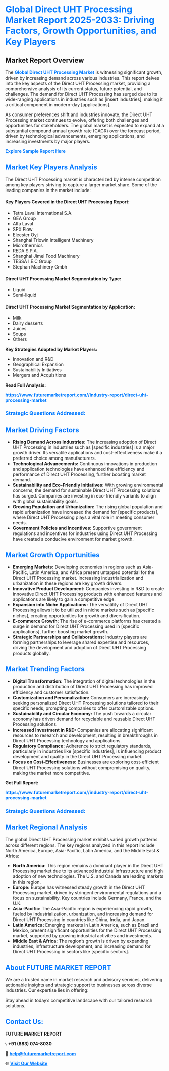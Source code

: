 <h1 style="color: #007BFF;">Global Direct UHT Processing Market Report 2025-2033: Driving Factors, Growth Opportunities, and Key Players</h1>

<section id="overview">
<h2>Market Report Overview</h2>
<p>The <a href="https://www.futuremarketreport.com//industry-report/direct-uht-processing-market" style="color: #007BFF; text-decoration: none;"><strong>Global Direct UHT Processing Market</strong></a> is witnessing significant growth, driven by increasing demand across various industries. This report delves into the key aspects of the Direct UHT Processing market, providing a comprehensive analysis of its current status, future potential, and challenges. The demand for Direct UHT Processing has surged due to its wide-ranging applications in industries such as [insert industries], making it a critical component in modern-day [applications].</p>
<p>As consumer preferences shift and industries innovate, the Direct UHT Processing market continues to evolve, offering both challenges and opportunities for stakeholders. The global market is expected to expand at a substantial compound annual growth rate (CAGR) over the forecast period, driven by technological advancements, emerging applications, and increasing investments by major players.</p>
</section>

<section id="overview">
<p><a href="https://www.futuremarketreport.com//request-sample/reportId=54097" style="color: #007BFF; text-decoration: none;"><strong>Explore Sample Report Here</strong></a></p>
</section>

<section id="key-players">
<h2 style="color: #007BFF;">Market Key Players Analysis</h2>
<p>The Direct UHT Processing market is characterized by intense competition among key players striving to capture a larger market share. Some of the leading companies in the market include:</p>
<h4>Key Players Covered in the Direct UHT Processing Report:</h4>
<ul><li>Tetra Laval International S.A.</li><li>GEA Group</li><li>Alfa Laval</li><li>SPX Flow</li><li>Elecster Oyj</li><li>Shanghai Triowin Intelligent Machinery</li><li>Microthermics</li><li>REDA S.P.A.</li><li>Shanghai Jimei Food Machinery</li><li>TESSA I.E.C Group</li><li>Stephan Machinery Gmbh</li></ul>
<h4>Direct UHT Processing Market Segmentation by Type:</h4>
<ul><li>Liquid</li><li>Semi-liquid</li></ul>

<h4>Direct UHT Processing Market Segmentation by Application:</h4>
<ul><li>Milk</li><li>Dairy desserts</li><li>Juices</li><li>Soups</li><li>Others</li></ul>
<p><strong>Key Strategies Adopted by Market Players:</strong></p>
<ul>
<li>Innovation and R&D</li>
<li>Geographical Expansion</li>
<li>Sustainability Initiatives</li>
<li>Mergers and Acquisitions</li>
</ul>
</section>

<section>
<p><strong>Read Full Analysis: </strong></p><a href="https://www.futuremarketreport.com//industry-report/direct-uht-processing-market" style="color: #007BFF; text-decoration: none;"><strong>https://www.futuremarketreport.com//industry-report/direct-uht-processing-market</strong></a>
<h3 style="color: #007BFF;">Strategic Questions Addressed:</h3>
</section>

<section id="driving-factors">
<h2 style="color: #007BFF;">Market Driving Factors</h2>
<ul>
<li><strong>Rising Demand Across Industries:</strong> The increasing adoption of Direct UHT Processing in industries such as [specific industries] is a major growth driver. Its versatile applications and cost-effectiveness make it a preferred choice among manufacturers.</li>
<li><strong>Technological Advancements:</strong> Continuous innovations in production and application technologies have enhanced the efficiency and performance of Direct UHT Processing, further boosting market demand.</li>
<li><strong>Sustainability and Eco-Friendly Initiatives:</strong> With growing environmental concerns, the demand for sustainable Direct UHT Processing solutions has surged. Companies are investing in eco-friendly variants to align with global sustainability goals.</li>
<li><strong>Growing Population and Urbanization:</strong> The rising global population and rapid urbanization have increased the demand for [specific products], where Direct UHT Processing plays a vital role in meeting consumer needs.</li>
<li><strong>Government Policies and Incentives:</strong> Supportive government regulations and incentives for industries using Direct UHT Processing have created a conducive environment for market growth.</li>
</ul>
</section>

<section id="growth-opportunities">
<h2 style="color: #007BFF;">Market Growth Opportunities</h2>
<ul>
<li><strong>Emerging Markets:</strong> Developing economies in regions such as Asia-Pacific, Latin America, and Africa present untapped potential for the Direct UHT Processing market. Increasing industrialization and urbanization in these regions are key growth drivers.</li>
<li><strong>Innovative Product Development:</strong> Companies investing in R&D to create innovative Direct UHT Processing products with enhanced features and applications are likely to gain a competitive edge.</li>
<li><strong>Expansion into Niche Applications:</strong> The versatility of Direct UHT Processing allows it to be utilized in niche markets such as [specific niches], creating opportunities for growth and diversification.</li>
<li><strong>E-commerce Growth:</strong> The rise of e-commerce platforms has created a surge in demand for Direct UHT Processing used in [specific applications], further boosting market growth.</li>
<li><strong>Strategic Partnerships and Collaborations:</strong> Industry players are forming partnerships to leverage shared expertise and resources, driving the development and adoption of Direct UHT Processing products globally.</li>
</ul>
</section>

<section id="trending-factors">
<h2 style="color: #007BFF;">Market Trending Factors</h2>
<ul>
<li><strong>Digital Transformation:</strong> The integration of digital technologies in the production and distribution of Direct UHT Processing has improved efficiency and customer satisfaction.</li>
<li><strong>Customization and Personalization:</strong> Consumers are increasingly seeking personalized Direct UHT Processing solutions tailored to their specific needs, prompting companies to offer customizable options.</li>
<li><strong>Sustainability and Circular Economy:</strong> The push towards a circular economy has driven demand for recyclable and reusable Direct UHT Processing solutions.</li>
<li><strong>Increased Investment in R&D:</strong> Companies are allocating significant resources to research and development, resulting in breakthroughs in Direct UHT Processing technology and applications.</li>
<li><strong>Regulatory Compliance:</strong> Adherence to strict regulatory standards, particularly in industries like [specific industries], is influencing product development and quality in the Direct UHT Processing market.</li>
<li><strong>Focus on Cost-Effectiveness:</strong> Businesses are exploring cost-efficient Direct UHT Processing solutions without compromising on quality, making the market more competitive.</li>
</ul>
</section>

<section>
<p><strong>Get Full Report: </strong></p><a href="https://www.futuremarketreport.com//industry-report/direct-uht-processing-market" style="color: #007BFF; text-decoration: none;"><strong>https://www.futuremarketreport.com//industry-report/direct-uht-processing-market</strong></a>
<h3 style="color: #007BFF;">Strategic Questions Addressed:</h3>
</section>


<section id="regional-analysis">
<h2 style="color: #007BFF;">Market Regional Analysis</h2>
<p>The global Direct UHT Processing market exhibits varied growth patterns across different regions. The key regions analyzed in this report include North America, Europe, Asia-Pacific, Latin America, and the Middle East & Africa:</p>
<ul>
<li><strong>North America:</strong> This region remains a dominant player in the Direct UHT Processing market due to its advanced industrial infrastructure and high adoption of new technologies. The U.S. and Canada are leading markets in this region.</li>
<li><strong>Europe:</strong> Europe has witnessed steady growth in the Direct UHT Processing market, driven by stringent environmental regulations and a focus on sustainability. Key countries include Germany, France, and the U.K.</li>
<li><strong>Asia-Pacific:</strong> The Asia-Pacific region is experiencing rapid growth, fueled by industrialization, urbanization, and increasing demand for Direct UHT Processing in countries like China, India, and Japan.</li>
<li><strong>Latin America:</strong> Emerging markets in Latin America, such as Brazil and Mexico, present significant opportunities for the Direct UHT Processing market, supported by growing industrial activities and investments.</li>
<li><strong>Middle East & Africa:</strong> The region’s growth is driven by expanding industries, infrastructure development, and increasing demand for Direct UHT Processing in sectors like [specific sectors].</li>
</ul>
</section>

<footer>
<h2 style="color: #007BFF;">About FUTURE MARKET REPORT</h2>
<p>We are a trusted name in market research and advisory services, delivering actionable insights and strategic support to businesses across diverse industries. Our expertise lies in offering:</p>

<p>Stay ahead in today’s competitive landscape with our tailored research solutions.</p>

<h2 style="color: #007BFF;">Contact Us:</h2>
<p><strong>FUTURE MARKET REPORT</strong></p>
<p>📞 <strong>+91 (883) 074-8030</strong></p>
<p>📧 <strong><a href="mailto:help@futuremarketreport.com" style="color: #007BFF;">help@futuremarketreport.com</a></strong></p>
<p>🌐 <strong><a href="https://www.futuremarketreport.com/" style="color: #007BFF;">Visit Our Website</a></strong></p>
</footer>